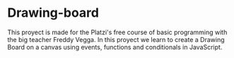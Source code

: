 # Drawing-board
This proyect is made for the Platzi's free course of basic programming with the big teacher Freddy Vegga. In this proyect we learn to create a Drawing Board on a canvas using events, functions and conditionals in JavaScript.
